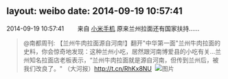 layout: weibo
date: 2014-09-19 10:57:41
---
2014-09-19 10:57:41  &nbsp;&nbsp;&nbsp;&nbsp;&nbsp;&nbsp; 来自 <a href="http://app.weibo.com/t/feed/22zMnn" rel="nofollow">小米手机</a>
原来兰州拉面还有国家扶持……
>  @南都周刊: 【兰州牛肉拉面源自河南!】翻开"中华第一面"兰州牛肉拉面的史料，你会惊奇地发现：这种兰州小吃，居然跟河南博爱县的小吃有关…兰州知名拉面店老板表示，“兰州牛肉拉面就是源自河南，但传到兰州后，被我们改良了。" （大河报）http://t.cn/RhKx8NU ​​​
>  ![图片](https://ww1.sinaimg.cn/large/61d7cd94jw1ekhjfb5whpj20dw099jsn.jpg)
